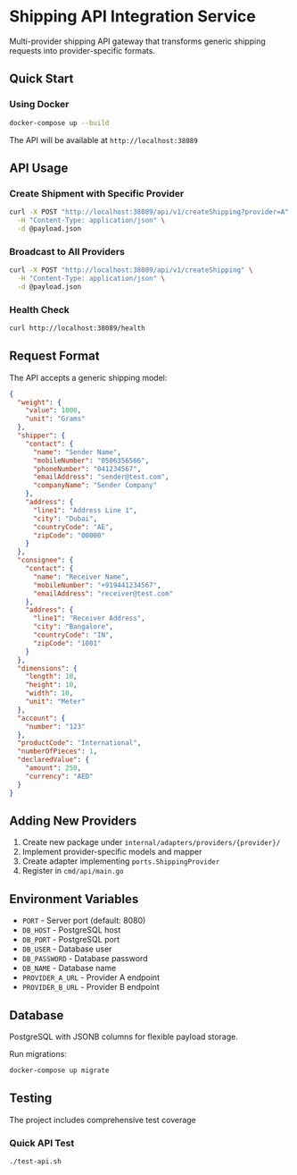 # Shipping API Integration Service

Multi-provider shipping API gateway that transforms generic shipping requests into provider-specific formats.

## Quick Start

### Using Docker

```bash
docker-compose up --build
```

The API will be available at `http://localhost:38089`


## API Usage

### Create Shipment with Specific Provider

```bash
curl -X POST "http://localhost:38089/api/v1/createShipping?provider=A" \
  -H "Content-Type: application/json" \
  -d @payload.json
```

### Broadcast to All Providers

```bash
curl -X POST "http://localhost:38089/api/v1/createShipping" \
  -H "Content-Type: application/json" \
  -d @payload.json
```

### Health Check

```bash
curl http://localhost:38089/health
```

## Request Format

The API accepts a generic shipping model:

```json
{
  "weight": {
    "value": 1000,
    "unit": "Grams"
  },
  "shipper": {
    "contact": {
      "name": "Sender Name",
      "mobileNumber": "0506356566",
      "phoneNumber": "041234567",
      "emailAddress": "sender@test.com",
      "companyName": "Sender Company"
    },
    "address": {
      "line1": "Address Line 1",
      "city": "Dubai",
      "countryCode": "AE",
      "zipCode": "00000"
    }
  },
  "consignee": {
    "contact": {
      "name": "Receiver Name",
      "mobileNumber": "+919441234567",
      "emailAddress": "receiver@test.com"
    },
    "address": {
      "line1": "Receiver Address",
      "city": "Bangalore",
      "countryCode": "IN",
      "zipCode": "1001"
    }
  },
  "dimensions": {
    "length": 10,
    "height": 10,
    "width": 10,
    "unit": "Meter"
  },
  "account": {
    "number": "123"
  },
  "productCode": "International",
  "numberOfPieces": 1,
  "declaredValue": {
    "amount": 250,
    "currency": "AED"
  }
}
```


## Adding New Providers

1. Create new package under `internal/adapters/providers/{provider}/`
2. Implement provider-specific models and mapper
3. Create adapter implementing `ports.ShippingProvider`
4. Register in `cmd/api/main.go`

## Environment Variables

- `PORT` - Server port (default: 8080)
- `DB_HOST` - PostgreSQL host
- `DB_PORT` - PostgreSQL port
- `DB_USER` - Database user
- `DB_PASSWORD` - Database password
- `DB_NAME` - Database name
- `PROVIDER_A_URL` - Provider A endpoint
- `PROVIDER_B_URL` - Provider B endpoint

## Database

PostgreSQL with JSONB columns for flexible payload storage.

Run migrations:
```bash
docker-compose up migrate
```


## Testing

The project includes comprehensive test coverage

### Quick API Test
```bash
./test-api.sh
```


